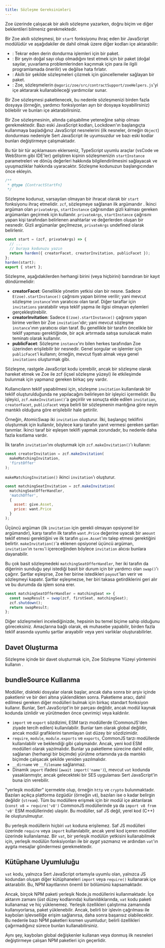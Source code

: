 ```yaml
---
title: Sözleşme Gereksinimleri
---
```




Zoe üzerinde çalışacak bir akıllı sözleşme yazarken, doğru biçim ve diğer beklentileri bilmeniz gerekmektedir.

Bir Zoe akıllı sözleşmesi, bir `start` fonksiyonu ihraç eden bir JavaScript modülüdür ve aşağıdakiler de dahil olmak üzere diğer kodları içe aktarabilir:

- : Tekrar eden derin dondurma işlemleri için bir paket.
- : Bir şeyin doğal sayı olup olmadığını test etmek için bir paket (doğal sayılar, yuvarlama problemlerinden kaçınmak için para ile ilgili programlamada önerilir) ve değilse hata fırlatır.
- : Akıllı bir şekilde sözleşmeleri çözmek için güncellemeler sağlayan bir paket.
- : Zoe, sözleşmelerin `@agoric/zoe/src/contractSupport/zoeHelpers.js`'yi içe aktararak kullanabileceği yardımcılar sunar.

Bir Zoe sözleşmesi paketlenecek, bu nedenle sözleşmenizi birden fazla dosyaya (örneğin, yardımcı fonksiyonları ayrı bir dosyaya koyabilirsiniz) bölebilir ve bunları içe aktarabilirsiniz.

Bir Zoe sözleşmesinin,  altında çalışabilme yeteneğine sahip olması gerekmektedir. Bazı eski JavaScript kodları, Lockdown'ın başlangıçta kullanmaya başladığınız JavaScript nesnelerini (ilk nesneler, örneğin `Object`) dondurması nedeniyle Sert JavaScript ile uyumsuzdur ve bazı eski kodlar bunları değiştirmeye çalışmaktadır.

Bu tür bir tür açıklamasını eklerseniz, TypeScript uyumlu araçlar (vsCode ve WebStorm gibi IDE'ler) geliştiren kişinin sözleşmenizin `startInstance` parametreleri ve dönüş değerleri hakkında bilgilendirilmesini sağlayacak ve uyuşmazlıklar hakkında uyaracaktır. Sözleşme kodunuzun başlangıcından önce ekleyin.

```js
/**
 * @type {ContractStartFn}
 */
```

Sözleşme kodunuz, varsayılan olmayan bir ihracat olarak bir `start` fonksiyonu ihraç etmelidir. `zcf`, sözleşmeye sağlanan ilk argümandır . İkinci argüman olan `privateArgs`, `startInstance` çağrısından gizli kalması gereken argümanları geçirmek için kullanılır. `privateArgs`, `startInstance` çağrısını yapan kişi tarafından belirlenen anahtarlar ve değerlerden oluşan bir nesnedir. Gizli argümanlar geçilmezse, `privateArgs` undefined olarak belirlenir.

```js
const start = (zcf, privateArgs) => {
  // ...
  // buraya kodunuzu yazın
  return harden({ creatorFacet, creatorInvitation, publicFacet });
};
harden(start);
export { start };
```

Sözleşme, aşağıdakilerden herhangi birini (veya hiçbirini) barındıran bir kayıt döndürmelidir:

- **creatorFacet**: Genellikle yönetim yetkisi olan bir nesne. Sadece `E(zoe).startInstance()` çağrısını yapan birime verilir; yani mevcut sözleşme `instance`'ının yaratıcısı olan taraf. Diğer taraflar için `invitations` yaratabilir veya teklif yapma ile ilgisi olmayan eylemleri gerçekleştirebilir.
- **creatorInvitation**: Sadece `E(zoe).startInstance()` çağrısını yapan birime verilen bir Zoe `invitation`'ıdır; yani mevcut sözleşme `instance`'ının yaratıcısı olan taraf. Bu genellikle bir tarafın öncelikle bir teklif yapması gerektiğinde, bir açık artırmada satışa sunulacak malın teminatı olarak kullanılır.
- **publicFacet**: Sözleşme `instance`'ını bilen herkes tarafından Zoe üzerinden erişilebilir bir nesnedir. Genel sorgular ve işlemler için `publicFacet`'i kullanın; örneğin, mevcut fiyatı almak veya genel `invitations` oluşturmak gibi.

Sözleşme, rastgele JavaScript kodu içerebilir, ancak bir sözleşme olarak hareket etmek ve Zoe ile zcf (içsel sözleşme yüzeyi) ile etkileşimde bulunmak için yapmanız gereken birkaç şey vardır.

Kullanıcıların teklif yapabilmesi için, sözleşme `invitation` kullanılarak bir teklif oluşturulduğunda ne yapılacağını belirleyen bir işleyici içermelidir. Bu işleyici, `zcf.makeInvitation()`'a geçirilir ve sonuçta elde edilen `invitation`, `creatorFacet`, `publicFacet` veya belirli bir sözleşmenin mantığına göre neyin mantıklı olduğuna göre erişilebilir hale getirilir.

Örneğin, AtomicSwap iki `invitation` oluşturur. İlki, başlangıç teklifini oluşturmak için kullanılır, böylece karşı tarafın yanıt vermesi gereken şartları tanımlar. İkinci taraf bir eşleşen teklifi yapmak zorundadır, bu nedenle daha fazla kısıtlama vardır.

İlk tarafın `invitation`'ını oluşturmak için `zcf.makeInvitation()`'ı kullanın:

```js
const creatorInvitation = zcf.makeInvitation(
  makeMatchingInvitation,
  'firstOffer'
);
```

`makeMatchingInvitation()` ikinci `invitation`'ı oluşturur.

```js
const matchingSeatInvitation = zcf.makeInvitation(
  matchingSeatOfferHandler,
  'matchOffer',
  {
    asset: give.Asset,
    price: want.Price
  }
);
```

Üçüncü argüman (ilk `invitation` için gerekli olmayan opsiyonel bir argümandır), karşı tarafın ilk tarafın `want.Price` değerine uyacak bir `amount` teklif etmesi gerektiğini ve ilk tarafın `give.Asset`'ını talep etmesi gerektiğini belirtir. `makeInvitation()`'a eklenen opsiyonel üçüncü argüman, `invitation`'ın `terms`'i içereceğinden böylece `invitation` alıcısı bunlara dayanabilir.

Bu çok basit sözleşmedeki `matchingSeatOfferHandler`, her iki tarafın da diğerinin sunduğu şeyi istediği basit bir durum için bir yardımcı olan `swap()`'ı çağırır. Şartlar eşleşirse, Zoe her birine istedikleri `payout`'ları verir ve sözleşmeyi kapatır. Şartlar eşleşmezse, her biri takasa getirdiklerini geri alır ve bu durumda da işlem sona erer.

```js
const matchingSeatOfferHandler = matchingSeat => {
  const swapResult = swap(zcf, firstSeat, matchingSeat);
  zcf.shutdown();
  return swapResult;
};
```

Diğer sözleşmeleri incelediğinizde, hepsinin bu temel biçime sahip olduğunu göreceksiniz. Amaçlarına bağlı olarak, ek muhasebe yapabilir, birden fazla teklif arasında uyumlu şartlar arayabilir veya yeni varlıklar oluşturabilirler.

## Davet Oluşturma

Sözleşme içinde bir davet oluşturmak için, Zoe Sözleşme Yüzeyi yöntemini kullanın .

## bundleSource Kullanma

Modüller, diskteki dosyalar olarak başlar, ancak daha sonra bir arşiv içinde paketlenir ve bir deri altına yüklendikten sonra. Paketleme aracı, dahil edilmesi gereken diğer modülleri bulmak için birkaç standart fonksiyon kullanır. Bunlar, Sert JavaScript'in bir parçası değildir, ancak modül kaynak kodunda izinlidir ve yürütmeden önce çevrimiçi veya kaldırılır.

- `import` ve `export` sözdizimi, ESM tarzı modüllerde (CommonJS'den ziyade tercih edilen) kullanılabilir. Bunlar tam olarak global değildir, ancak modül grafiklerini tanımlayan üst düzey bir sözdizimidir.
- `require`, `module`, `module.exports` ve `exports`, CommonJS tarzı modüllerde kullanılabilir ve beklendiği gibi çalışmalıdır. Ancak, yeni kod ESM modülleri olarak yazılmalıdır. Bunlar ya paketleme sürecine dahil edilir, sağlanan (herhangi bir biçimde) yürütme ortamında ya da mantıklı biçimde çalışacak şekilde yeniden yazılmalıdır.
- `__dirname` ve `__filename` sağlanmaz.
- Dinamik `import` ifadesi (`await import('name')`), mevcut `vat` kodunda yasaklanmıştır, ancak gelecekteki bir SES uygulaması Sert JavaScript'in buna izin verebilir.

 "yerleşik modüller" içermekte olup, örneğin `http` ve `crypto` bulunmaktadır. Bazıları açıkça platforma özgüdür (örneğin `v8`), bazıları ise o kadar belirgin değildir (`stream`). Tüm bu modüllere erişmek için bir modül içe aktarılarak (`const v8 = require('v8')` CommonJS modüllerinde ya da `import v8 from 'v8'` ESM modüllerinde) ulaşılır. Bu modüller, saf JS değil, yerel kod (C++) ile oluşturulmuştur.

Bu yerleşik modüllerin hiçbiri `vat` koduna erişilemez. Saf JS modülleri üzerinde `require` veya `import` kullanılabilir, ancak yerel kod içeren modüller üzerinde kullanılamaz. Bir `vat`, bir yerleşik modülün yetkisini kullanabilmek için, yerleşik modülün fonksiyonları ile bir _aygıt_ yazmanız ve ardından `vat`'ın aygıta mesajlar göndermesi gerekmektedir.

## Kütüphane Uyumluluğu

`vat` kodu, yalnızca Sert JavaScript ortamıyla uyumlu olan, yalnızca JS kodundan oluşan diğer kütüphaneleri `import` veya `require()` kullanarak içe aktarabilir. Bu, NPM kayıtlarının önemli bir bölümünü kapsamaktadır.

Ancak, birçok NPM paketi yerleşik Node.js modüllerini kullanmaktadır. İçe aktarım zamanı (üst düzey kodlarında) kullanıldıklarında, `vat` kodu paketi kullanamaz ve hiç yüklenemez. Yerleşik özellikleri çalıştırma zamanında kullanıyorlarsa, paket yüklenebilir. Ancak, belirli bir işlevin çağrılması ile kaybolan işlevselliğe erişim sağlanırsa, daha sonra başarısız olabilecektir. Bu nedenle bazı NPM paketleri kısmen uyumludur; belirli özellikleri çağırmadığınız sürece bunları kullanabilirsiniz.

Aynı şey, kaybolan global değişkenler kullanan veya donmuş ilk nesneleri değiştirmeye çalışan NPM paketleri için geçerlidir.